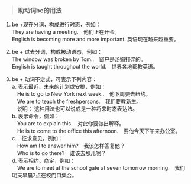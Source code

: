 >### 助动词be的用法
 	
1. be +现在分词，构成进行时态，例如：<br>
They are having a meeting.　他们正在开会。<br>
English is becoming more and more important. 英语现在越来越重要。<br>

2. be + 过去分词，构成被动语态，例如：<br>
The window was broken by Tom..　窗户是汤姆打碎的。<br>
English is taught throughout the world.　世界各地都教英语。

3. be + 动词不定式，可表示下列内容：<br>
a. 表示最近、未来的计划或安排，例如：<br>
　He is to go to New York next week..　他下周要去纽约。<br>
　We are to teach the freshpersons.　我们要教新生。<br>
　说明： 这种用法也可以说成是一种将来时态表达法。<br>
b. 表示命令，例如：<br>
　You are to explain this.　对此你要做出解释。<br>
　He is to come to the office this afternoon.　要他今天下午来办公室。<br>
c.　征求意见，例如：<br>
　How am I to answer him?　我该怎样答复他？<br>
　Who is to go there?　谁该去那儿呢？<br>
d. 表示相约、商定，例如：<br>
　We are to meet at the school gate at seven tomorrow morning.　我们明天早晨7点在校门口集合。
